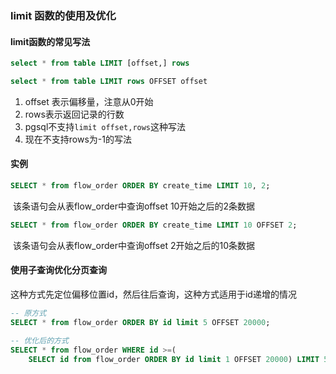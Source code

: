 ### limit 函数的使用及优化

#### limit函数的常见写法

```sql
select * from table LIMIT [offset,] rows
```

```sql
select * from table LIMIT rows OFFSET offset
```

1. offset 表示偏移量，注意从0开始
2. rows表示返回记录的行数
3. pgsql不支持```limit offset,rows```这种写法
4. 现在不支持rows为-1的写法

#### 实例

```sql
SELECT * from flow_order ORDER BY create_time LIMIT 10, 2;
```

​	该条语句会从表flow_order中查询offset 10开始之后的2条数据

```sql
SELECT * from flow_order ORDER BY create_time LIMIT 10 OFFSET 2;
```

​	该条语句会从表flow_order中查询offset 2开始之后的10条数据

#### 使用子查询优化分页查询

​	这种方式先定位偏移位置id，然后往后查询，这种方式适用于id递增的情况

```sql
-- 原方式
SELECT * from flow_order ORDER BY id limit 5 OFFSET 20000;
```

```sql
-- 优化后的方式
SELECT * from flow_order WHERE id >=(
	SELECT id from flow_order ORDER BY id limit 1 OFFSET 20000) LIMIT 5;
```

